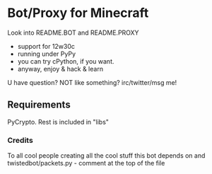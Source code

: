 Bot/Proxy for Minecraft
=======================
Look into README.BOT and README.PROXY

- support for 12w30c
- running under PyPy
- you can try cPython, if you want.
- anyway, enjoy & hack & learn

U have question? NOT like something? irc/twitter/msg me!

Requirements
------------
PyCrypto. Rest is included in "libs"


### Credits
To all cool people creating all the cool stuff this bot depends on and twistedbot/packets.py - comment at the top of the file



